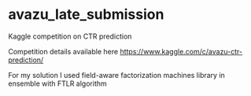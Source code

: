 # avazu_late_submission
Kaggle competition on CTR prediction

Competition details available here https://www.kaggle.com/c/avazu-ctr-prediction/

For my solution I used field-aware factorization machines library in ensemble with FTLR algorithm

